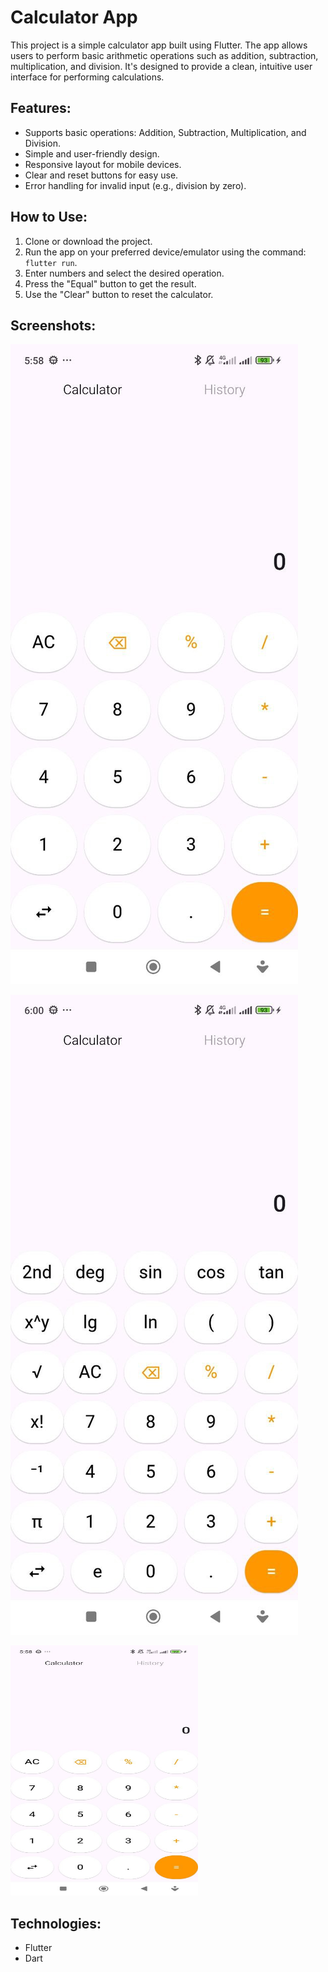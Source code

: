 # Calculator App

This project is a simple calculator app built using Flutter. The app allows users to perform basic arithmetic operations such as addition, subtraction, multiplication, and division. It's designed to provide a clean, intuitive user interface for performing calculations.

## Features:
- Supports basic operations: Addition, Subtraction, Multiplication, and Division.
- Simple and user-friendly design.
- Responsive layout for mobile devices.
- Clear and reset buttons for easy use.
- Error handling for invalid input (e.g., division by zero).

## How to Use:
1. Clone or download the project.
2. Run the app on your preferred device/emulator using the command: `flutter run`.
3. Enter numbers and select the desired operation.
4. Press the "Equal" button to get the result.
5. Use the "Clear" button to reset the calculator.

## Screenshots:
![Calculator Screenshot](assets/calc1.jpg)

![Calculator Screenshot](assets/calc2.jpg)


<img src="assets/calc1.jpg" width="300" height="400"/>

## Technologies:
- Flutter
- Dart
